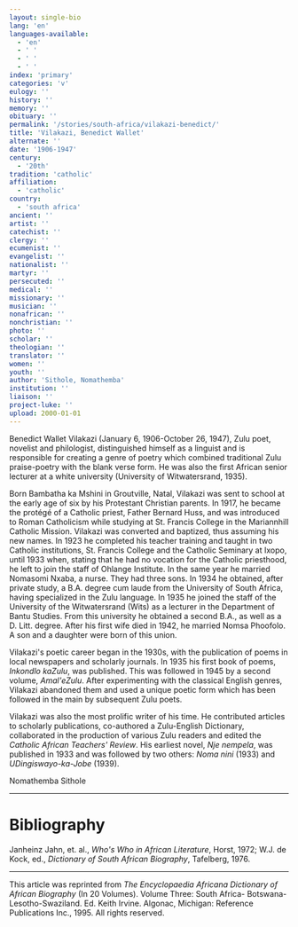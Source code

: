 ```yaml
---
layout: single-bio
lang: 'en'
languages-available:
  - 'en'
  - ' '
  - ' '
  - ' '
index: 'primary'
categories: 'v'
eulogy: ''
history: ''
memory: ''
obituary: ''
permalink: '/stories/south-africa/vilakazi-benedict/'
title: 'Vilakazi, Benedict Wallet'
alternate: ''
date: '1906-1947'
century:
  - '20th'
tradition: 'catholic'
affiliation:
  - 'catholic'
country:
  - 'south africa'
ancient: ''
artist: ''
catechist: ''
clergy: ''
ecumenist: ''
evangelist: ''
nationalist: ''
martyr: ''
persecuted: ''
medical: ''
missionary: ''
musician: ''
nonafrican: ''
nonchristian: ''
photo: ''
scholar: ''
theologian: ''
translator: ''
women: ''
youth: ''
author: 'Sithole, Nomathemba'
institution: ''
liaison: ''
project-luke: ''
upload: 2000-01-01
---
```



Benedict Wallet Vilakazi (January 6, 1906-October 26, 1947), Zulu poet, novelist and philologist, distinguished himself as a linguist and is responsible for creating a genre of poetry which combined traditional Zulu praise-poetry with the blank verse form. He was also the first African senior lecturer at a white university (University of Witwatersrand, 1935).

Born Bambatha ka Mshini in Groutville, Natal, Vilakazi was sent to school at the early age of six by his Protestant Christian parents. In 1917, he became the protégé of a Catholic priest, Father Bernard Huss, and was introduced to Roman Catholicism while studying at St. Francis College in the Mariannhill Catholic Mission. Vilakazi was converted and baptized, thus assuming his new names. In 1923 he completed his teacher training and taught in two Catholic institutions, St. Francis College and the Catholic Seminary at Ixopo, until 1933 when, stating that he had no vocation for the Catholic priesthood, he left to join the staff of Ohlange Institute. In the same year he married Nomasomi Nxaba, a nurse. They had three sons. In 1934 he obtained, after private study, a B.A. degree cum laude from the University of South Africa, having specialized in the Zulu language. In 1935 he joined the staff of the University of the Witwatersrand (Wits) as a lecturer in the Department of Bantu Studies. From this university he obtained a second B.A., as well as a D. Litt. degree. After his first wife died in 1942, he married Nomsa Phoofolo. A son and a daughter were born of this union.

Vilakazi's poetic career began in the 1930s, with the publication of poems in local newspapers and scholarly journals. In 1935 his first book of poems, *Inkondlo kaZulu*, was published. This was followed in 1945 by a second volume, *Amal'eZulu*. After experimenting with the classical English genres, Vilakazi abandoned them and used a unique poetic form which has been followed in the main by subsequent Zulu poets.

Vilakazi was also the most prolific writer of his time. He contributed articles to scholarly publications, co-authored a Zulu-English Dictionary, collaborated in the production of various Zulu readers and edited the *Catholic African Teachers' Review*. His earliest novel, *Nje nempela*, was published in 1933 and was followed by two others:
*Noma nini* (1933) and *UDingiswayo-ka-Jobe* (1939).

Nomathemba Sithole

---

# Bibliography

Janheinz Jahn, et. al., *Who's Who in African Literature*, Horst, 1972; W.J. de Kock, ed., *Dictionary of South African Biography*, Tafelberg, 1976.

---

This article was reprinted from *The Encyclopaedia Africana Dictionary of African Biography* (In 20 Volumes). Volume Three: South Africa- Botswana-Lesotho-Swaziland. Ed. Keith Irvine. Algonac, Michigan: Reference Publications Inc., 1995.  All rights reserved.